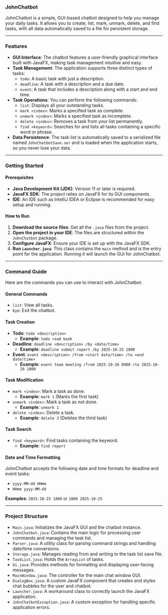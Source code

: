 ### JohnChatbot

JohnChatbot is a simple, GUI-based chatbot designed to help you manage your daily tasks. It allows you to create, list, mark, unmark, delete, and find tasks, with all data automatically saved to a file for persistent storage.


---

### Features

* **GUI Interface**: The chatbot features a user-friendly graphical interface built with JavaFX, making task management intuitive and easy.
* **Task Management**: The application supports three distinct types of tasks:
  * `todo`: A basic task with just a description.
  * `deadline`: A task with a description and a due date.
  * `event`: A task that includes a description along with a start and end time.
* **Task Operations**: You can perform the following commands:
  * `list`: Displays all your outstanding tasks.
  * `mark <index>`: Marks a specified task as complete.
  * `unmark <index>`: Marks a specified task as incomplete.
  * `delete <index>`: Removes a task from your list permanently.
  * `find <keyword>`: Searches for and lists all tasks containing a specific word or phrase.
* **Data Persistence**: The task list is automatically saved to a serialized file named `JohnChatbotSave.ser` and is loaded when the application starts, so you never lose your data.

---

### Getting Started

#### Prerequisites

* **Java Development Kit (JDK)**: Version 11 or later is required.
* **JavaFX SDK**: The project relies on JavaFX for its GUI components.
* **IDE**: An IDE such as IntelliJ IDEA or Eclipse is recommended for easy setup and running.

#### How to Run

1.  **Download the source files**: Get all the `.java` files from the project.
2.  **Open the project in your IDE**: The files are structured within the `JohnChatbot` package.
3.  **Configure JavaFX**: Ensure your IDE is set up with the JavaFX SDK.
4.  **Run `Launcher.java`**: This class contains the `main` method and is the entry point for the application. Running it will launch the GUI for JohnChatbot.

---

### Command Guide

Here are the commands you can use to interact with JohnChatbot:

#### General Commands

* `list`: View all tasks.
* `bye`: Exit the chatbot.

#### Task Creation

* **Todo**: `todo <description>`
  * **Example**: `todo read book`
* **Deadline**: `deadline <description> /by <date/time>`
  * **Example**: `deadline submit report /by 2025-10-25 1800`
* **Event**: `event <description> /from <start date/time> /to <end date/time>`
  * **Example**: `event team meeting /from 2025-10-26 0900 /to 2025-10-26 1000`

#### Task Modification

* `mark <index>`: Mark a task as done.
  * **Example**: `mark 1` (Marks the first task)
* `unmark <index>`: Mark a task as not done.
  * **Example**: `unmark 1`
* `delete <index>`: Delete a task.
  * **Example**: `delete 3` (Deletes the third task)

#### Task Search

* `find <keyword>`: Find tasks containing the keyword.
  * **Example**: `find report`

#### Date and Time Formatting

JohnChatbot accepts the following date and time formats for deadline and event tasks:

* `yyyy-MM-dd HHmm`
* `HHmm yyyy-MM-dd`

**Examples**: `2025-10-25 1800` or `1800 2025-10-25`

---

### Project Structure

* `Main.java`: Initializes the JavaFX GUI and the chatbot instance.
* `JohnChatbot.java`: Contains the main logic for processing user commands and managing the task list.
* `Parser.java`: A utility class for parsing command strings and handling date/time conversions.
* `Storage.java`: Manages reading from and writing to the task list save file.
* `TaskList.java`: Holds the `ArrayList` of tasks.
* `Ui.java`: Provides methods for formatting and displaying user-facing messages.
* `MainWindow.java`: The controller for the main chat window GUI.
* `DialogBox.java`: A custom JavaFX component that creates and styles chat bubbles for the user and chatbot.
* `Launcher.java`: A workaround class to correctly launch the JavaFX application.
* `JohnChatbotException.java`: A custom exception for handling specific application errors.